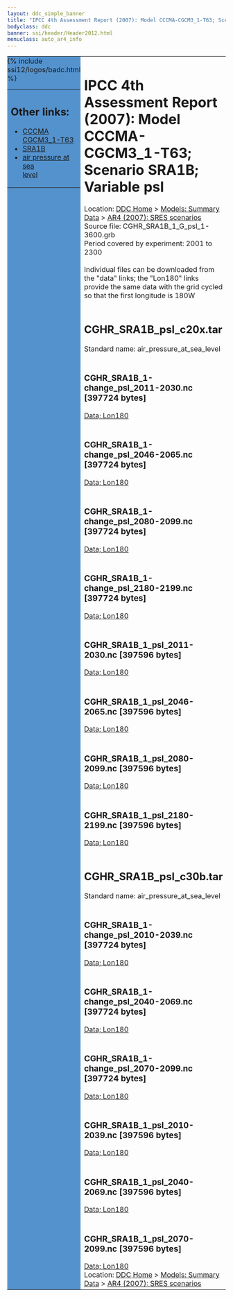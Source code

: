 ```yaml
---
layout: ddc_simple_banner
title: "IPCC 4th Assessment Report (2007): Model CCCMA-CGCM3_1-T63; Scenario SRA1B; Variable psl"
bodyclass: ddc
banner: ssi/header/Header2012.html
menuclass: auto_ar4_info
---
```



<table width="100%" border="0" cellspacing="0" cellpadding="0" style="border-collapse: collapse;">
<tr style="margin:0;padding:0;border:0;">
<td style="margin:0;padding:0;border:0;height:1pt;width:150pt;background:#5492CD;" valign="top" >

<div id="lh-col2" class="auto_ar4_info">
<table class="menumain" bgcolor="#5492CD" cellspacing="0" width="100%" border="0">
<tr><td>
<h2> Other links:</h2>
<ul>
<li><a href="/auto/ar4/model-CCCMA-CGCM3_1-T63.html">CCCMA<br/>CGCM3_1-T63</a></li>
<li><a href="/auto/ar4/scenario-SRA1B.html">SRA1B</a></li>
<li><a href="/auto/ar4/var-air_pressure_at_sea_level.html">air pressure at sea<br/> level</a></li>
</ul>
</td></tr>
{% include ssi12/logos/badc.html %}
</table>
</div>
</td>
<td><h1>IPCC 4th Assessment Report (2007): Model CCCMA-CGCM3_1-T63; Scenario SRA1B; Variable psl</h1>

<!-- Breadcrumb1 -->
<div id="breadcrumb1" align="left">
Location: <a href="/index.html">DDC Home</a> > <a href="/sim/gcm_clim/">Models: Summary Data</a>
> <a href="/sim/gcm_clim/SRES_AR4/index.html">AR4 (2007): SRES scenarios</a>
</div>
<!-- End of Breadcrumb1 -->Source file: CGHR_SRA1B_1_G_psl_1-3600.grb
<br/>
Period covered by experiment: 2001 to 2300<br/>
<br/>Individual files can be downloaded from the "data" links; the "Lon180" links provide the same data
         with the grid cycled so that the first longitude is 180W<br/>
<br/><h2>CGHR_SRA1B_psl_c20x.tar</h2>
Standard name: air_pressure_at_sea_level<br>
<br/><h3>CGHR_SRA1B_1-change_psl_2011-2030.nc [397724 bytes]</h3>
<a href="/cgi-bin/downl/ar4_nc/psl/CGHR_SRA1B_1-change_psl_2011-2030.nc">Data; </a><a href="/cgi-bin/downl/ar4_nc/psl/CGHR_SRA1B_1-change_psl_2011-2030.cyto180.nc"> Lon180</a><br/>
<br/><h3>CGHR_SRA1B_1-change_psl_2046-2065.nc [397724 bytes]</h3>
<a href="/cgi-bin/downl/ar4_nc/psl/CGHR_SRA1B_1-change_psl_2046-2065.nc">Data; </a><a href="/cgi-bin/downl/ar4_nc/psl/CGHR_SRA1B_1-change_psl_2046-2065.cyto180.nc"> Lon180</a><br/>
<br/><h3>CGHR_SRA1B_1-change_psl_2080-2099.nc [397724 bytes]</h3>
<a href="/cgi-bin/downl/ar4_nc/psl/CGHR_SRA1B_1-change_psl_2080-2099.nc">Data; </a><a href="/cgi-bin/downl/ar4_nc/psl/CGHR_SRA1B_1-change_psl_2080-2099.cyto180.nc"> Lon180</a><br/>
<br/><h3>CGHR_SRA1B_1-change_psl_2180-2199.nc [397724 bytes]</h3>
<a href="/cgi-bin/downl/ar4_nc/psl/CGHR_SRA1B_1-change_psl_2180-2199.nc">Data; </a><a href="/cgi-bin/downl/ar4_nc/psl/CGHR_SRA1B_1-change_psl_2180-2199.cyto180.nc"> Lon180</a><br/>
<br/><h3>CGHR_SRA1B_1_psl_2011-2030.nc [397596 bytes]</h3>
<a href="/cgi-bin/downl/ar4_nc/psl/CGHR_SRA1B_1_psl_2011-2030.nc">Data; </a><a href="/cgi-bin/downl/ar4_nc/psl/CGHR_SRA1B_1_psl_2011-2030.cyto180.nc"> Lon180</a><br/>
<br/><h3>CGHR_SRA1B_1_psl_2046-2065.nc [397596 bytes]</h3>
<a href="/cgi-bin/downl/ar4_nc/psl/CGHR_SRA1B_1_psl_2046-2065.nc">Data; </a><a href="/cgi-bin/downl/ar4_nc/psl/CGHR_SRA1B_1_psl_2046-2065.cyto180.nc"> Lon180</a><br/>
<br/><h3>CGHR_SRA1B_1_psl_2080-2099.nc [397596 bytes]</h3>
<a href="/cgi-bin/downl/ar4_nc/psl/CGHR_SRA1B_1_psl_2080-2099.nc">Data; </a><a href="/cgi-bin/downl/ar4_nc/psl/CGHR_SRA1B_1_psl_2080-2099.cyto180.nc"> Lon180</a><br/>
<br/><h3>CGHR_SRA1B_1_psl_2180-2199.nc [397596 bytes]</h3>
<a href="/cgi-bin/downl/ar4_nc/psl/CGHR_SRA1B_1_psl_2180-2199.nc">Data; </a><a href="/cgi-bin/downl/ar4_nc/psl/CGHR_SRA1B_1_psl_2180-2199.cyto180.nc"> Lon180</a><br/>
<br/><h2>CGHR_SRA1B_psl_c30b.tar</h2>
Standard name: air_pressure_at_sea_level<br>
<br/><h3>CGHR_SRA1B_1-change_psl_2010-2039.nc [397724 bytes]</h3>
<a href="/cgi-bin/downl/ar4_nc/psl/CGHR_SRA1B_1-change_psl_2010-2039.nc">Data; </a><a href="/cgi-bin/downl/ar4_nc/psl/CGHR_SRA1B_1-change_psl_2010-2039.cyto180.nc"> Lon180</a><br/>
<br/><h3>CGHR_SRA1B_1-change_psl_2040-2069.nc [397724 bytes]</h3>
<a href="/cgi-bin/downl/ar4_nc/psl/CGHR_SRA1B_1-change_psl_2040-2069.nc">Data; </a><a href="/cgi-bin/downl/ar4_nc/psl/CGHR_SRA1B_1-change_psl_2040-2069.cyto180.nc"> Lon180</a><br/>
<br/><h3>CGHR_SRA1B_1-change_psl_2070-2099.nc [397724 bytes]</h3>
<a href="/cgi-bin/downl/ar4_nc/psl/CGHR_SRA1B_1-change_psl_2070-2099.nc">Data; </a><a href="/cgi-bin/downl/ar4_nc/psl/CGHR_SRA1B_1-change_psl_2070-2099.cyto180.nc"> Lon180</a><br/>
<br/><h3>CGHR_SRA1B_1_psl_2010-2039.nc [397596 bytes]</h3>
<a href="/cgi-bin/downl/ar4_nc/psl/CGHR_SRA1B_1_psl_2010-2039.nc">Data; </a><a href="/cgi-bin/downl/ar4_nc/psl/CGHR_SRA1B_1_psl_2010-2039.cyto180.nc"> Lon180</a><br/>
<br/><h3>CGHR_SRA1B_1_psl_2040-2069.nc [397596 bytes]</h3>
<a href="/cgi-bin/downl/ar4_nc/psl/CGHR_SRA1B_1_psl_2040-2069.nc">Data; </a><a href="/cgi-bin/downl/ar4_nc/psl/CGHR_SRA1B_1_psl_2040-2069.cyto180.nc"> Lon180</a><br/>
<br/><h3>CGHR_SRA1B_1_psl_2070-2099.nc [397596 bytes]</h3>
<a href="/cgi-bin/downl/ar4_nc/psl/CGHR_SRA1B_1_psl_2070-2099.nc">Data; </a><a href="/cgi-bin/downl/ar4_nc/psl/CGHR_SRA1B_1_psl_2070-2099.cyto180.nc"> Lon180</a><br/>
<!-- Breadcrumb2 -->
<div id="breadcrumb2" align="left">
Location: <a href="/index.html">DDC Home</a> > <a href="/sim/gcm_clim/">Models: Summary Data</a>
> <a href="/sim/gcm_clim/SRES_AR4/index.html">AR4 (2007): SRES scenarios</a>
</div>
<!-- End of Breadcrumb2 --></td></tr></table>
